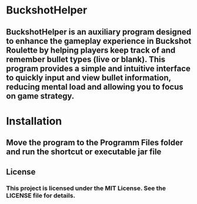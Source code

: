 # BuckshotHelper
## BuckshotHelper is an auxiliary program designed to enhance the gameplay experience in Buckshot Roulette by helping players keep track of and remember bullet types (live or blank). This program provides a simple and intuitive interface to quickly input and view bullet information, reducing mental load and allowing you to focus on game strategy.

# Installation
## Move the program to the Programm Files folder and run the shortcut or executable jar file

## License
### This project is licensed under the MIT License. See the LICENSE file for details.
